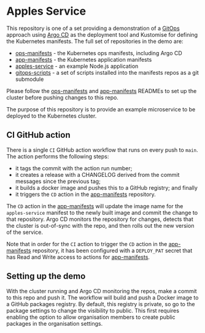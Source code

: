 # Apples Service

This repository is one of a set providing a demonstration of a [GitOps](https://www.weave.works/technologies/gitops/) approach using [Argo CD](https://argo-cd.readthedocs.io/en/stable/) as the deployment tool and Kustomise for defining the Kubernetes manifests.
The full set of repositories in the demo are:
- [ops-manifests](https://github.com/rw-gitops-demo/ops-manifests) - the Kubernetes ops manifests, including Argo CD
- [app-manifests](https://github.com/rw-gitops-demo/app-manifests) - the Kubernetes application manifests
- [apples-service](https://github.com/rw-gitops-demo/apples-service) - an example Node.js application
- [gitops-scripts](https://github.com/rw-gitops-demo/gitops-scripts) - a set of scripts installed into the manifests repos as a git submodule

Please follow the [ops-manifests](https://github.com/rw-gitops-demo/ops-manifests) and [app-manifests](https://github.com/rw-gitops-demo/app-manifests) READMEs to set up the cluster before pushing changes to this repo.

The purpose of this repository is to provide an example microservice to be deployed to the Kubernetes cluster.

## CI GitHub action

There is a single `CI` GitHub action workflow that runs on every push to `main`. The action performs the following steps:
- it tags the commit with the action run number;
- it creates a release with a CHANGELOG derived from the commit messages since the previous tag;
- it builds a docker image and pushes this to a GitHub registry; and finally
- it triggers the `CD` action in the [app-manifests](https://github.com/rw-gitops-demo/app-manifests) repository.

The `CD` action in the [app-manifests](https://github.com/rw-gitops-demo/app-manifests) will update the image name for the `apples-service` manifest to the newly built image and commit the change to that repository. Argo CD monitors the repository for changes, detects that the cluster is out-of-sync with the repo, and then rolls out the new version of the service.

Note that in order for the `CI` action to trigger the `CD` action in the [app-manifests](https://github.com/rw-gitops-demo/app-manifests) repository, it has been configured with a `DEPLOY_PAT` secret that has Read and Write access to actions for [app-manifests](https://github.com/rw-gitops-demo/app-manifests).

## Setting up the demo

With the cluster running and Argo CD monitoring the repos, make a commit to this repo and push it.
The workflow will build and push a Docker image to a GitHub packages registry.
By default, this registry is private, so go to the package settings to change the visibility to public.
This first requires enabling the option to allow organisation members to create public packages in the organisation settings.
